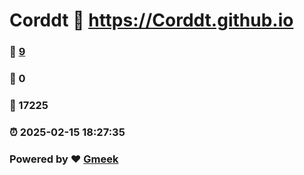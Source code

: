 # Corddt :link: https://Corddt.github.io 
### :page_facing_up: [9](https://Corddt.github.io/tag.html) 
### :speech_balloon: 0 
### :hibiscus: 17225 
### :alarm_clock: 2025-02-15 18:27:35 
### Powered by :heart: [Gmeek](https://github.com/Meekdai/Gmeek)
